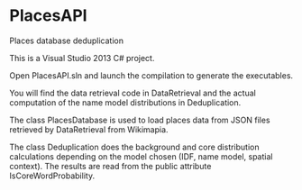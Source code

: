 # PlacesAPI
Places database deduplication

This is a Visual Studio 2013 C# project.

Open PlacesAPI.sln and launch the compilation to generate the executables.

You will find the data retrieval code in DataRetrieval and the actual computation of the name model distributions in Deduplication.

The class PlacesDatabase is used to load places data from JSON files retrieved by DataRetrieval from Wikimapia.

The class Deduplication does the background and core distribution calculations depending on the model chosen (IDF, name model, spatial context). The results are read from the public attribute IsCoreWordProbability.
